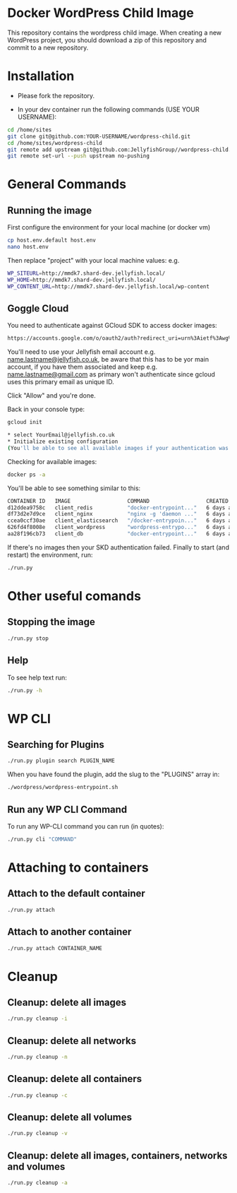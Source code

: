 # Docker WordPress Child Image

This repository contains the wordpress child image. When creating a new WordPress project, you should download a zip of this repository and commit to a new repository.

# Installation

* Please fork the repository.

* In your dev container run the following commands (USE YOUR USERNAME):

```bash
cd /home/sites
git clone git@github.com:YOUR-USERNAME/wordpress-child.git
cd /home/sites/wordpress-child
git remote add upstream git@github.com:JellyfishGroup//wordpress-child.git
git remote set-url --push upstream no-pushing
```

# General Commands
## Running the image

First configure the environment for your local machine (or docker vm)
```bash
cp host.env.default host.env
nano host.env
```

Then replace "project" with your local machine values: e.g.
```bash
WP_SITEURL=http://mmdk7.shard-dev.jellyfish.local/
WP_HOME=http://mmdk7.shard-dev.jellyfish.local/
WP_CONTENT_URL=http://mmdk7.shard-dev.jellyfish.local/wp-content
```

## Goggle Cloud
You need to authenticate against GCloud SDK to access docker images:
```bash
https://accounts.google.com/o/oauth2/auth?redirect_uri=urn%3Aietf%3Awg%3Aoauth%3A2.0%3Aoob&prompt=select_account&response_type=code&client_id=32555940559.apps.googleusercontent.com&scope=https%3A%2F%2Fwww.googleapis.com%2Fauth%2Fuserinfo.email+https%3A%2F%2Fwww.googleapis.com%2Fauth%2Fcloud-platform+https%3A%2F%2Fwww.googleapis.com%2Fauth%2Fappengine.admin+https%3A%2F%2Fwww.googleapis.com%2Fauth%2Fcompute+https%3A%2F%2Fwww.googleapis.com%2Fauth%2Faccounts.reauth&access_type=offline
```

You'll need to use your Jellyfish email account e.g. name.lastname@jellyfish.co.uk, be aware that this has to be yor main account, if you have them associated and keep e.g. name.lastname@gmail.com as primary won't authenticate since gcloud uses this primary email as unique ID.

Click "Allow" and you're done.

Back in your console type:
```bash
gcloud init

* select YourEmail@jellyfish.co.uk
* Initialize existing configuration
(You'll be able to see all available images if your authentication was sucessfull)
```

Checking for available images:
```bash
docker ps -a
```

You'll be able to see something similar to this:
```bash
CONTAINER ID   IMAGE                  COMMAND                  CREATED        STATUS         PORTS                                      NAMES
d12ddea9758c   client_redis           "docker-entrypoint..."   6 days ago     Up 6 days      6379/tcp                                   client_redis_1
df73d2e7d9ce   client_nginx           "nginx -g 'daemon ..."   6 days ago     Up 6 days      0.0.0.0:80->80/tcp, 0.0.0.0:443->443/tcp   client_nginx_1
ccea0ccf30ae   client_elasticsearch   "/docker-entrypoin..."   6 days ago     Up 6 days      127.0.0.1:9200->9200/tcp, 9300/tcp         client_elasticsearch_1
626fd4f8008e   client_wordpress       "wordpress-entrypo..."   6 days ago     Up 6 days      9000/tcp                                   client_wordpress_1
aa28f196cb73   client_db              "docker-entrypoint..."   6 days ago     Up 6 days      3306/tcp                                   client_db_1
```

If there's no images then your SKD authentication failed.
Finally to start (and restart) the environment, run:
```bash
./run.py
```

# Other useful comands
## Stopping the image
```bash
./run.py stop
```

## Help
To see help text run:
```bash
./run.py -h
```

# WP CLI
## Searching for Plugins
```bash
./run.py plugin search PLUGIN_NAME
```

When you have found the plugin, add the slug to the "PLUGINS" array in:
```bash
./wordpress/wordpress-entrypoint.sh
```

## Run any WP CLI Command
To run any WP-CLI command you can run (in quotes):
```bash
./run.py cli "COMMAND"
```

# Attaching to containers
## Attach to the default container
```bash
./run.py attach
```

## Attach to another container
```bash
./run.py attach CONTAINER_NAME
```

# Cleanup
## Cleanup: delete all images
```bash
./run.py cleanup -i
```

## Cleanup: delete all networks
```bash
./run.py cleanup -n
```

## Cleanup: delete all containers
```bash
./run.py cleanup -c
```

## Cleanup: delete all volumes
```bash
./run.py cleanup -v
```

## Cleanup: delete all images, containers, networks and volumes
```bash
./run.py cleanup -a
```

